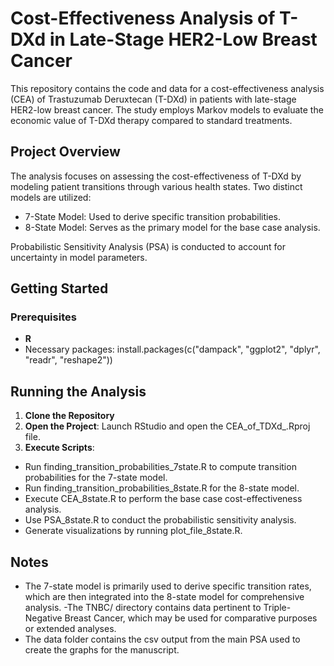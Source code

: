 # Cost-Effectiveness Analysis of T-DXd in Late-Stage HER2-Low Breast Cancer

This repository contains the code and data for a cost-effectiveness analysis (CEA) of Trastuzumab Deruxtecan (T-DXd) in patients with late-stage HER2-low breast cancer. The study employs Markov models to evaluate the economic value of T-DXd therapy compared to standard treatments.

## Project Overview

The analysis focuses on assessing the cost-effectiveness of T-DXd by modeling patient transitions through various health states. Two distinct models are utilized:

- 7-State Model: Used to derive specific transition probabilities.
- 8-State Model: Serves as the primary model for the base case analysis.

Probabilistic Sensitivity Analysis (PSA) is conducted to account for uncertainty in model parameters.

## Getting Started
### Prerequisites
- **R**
- Necessary packages:
install.packages(c("dampack", "ggplot2", "dplyr", "readr", "reshape2"))

## Running the Analysis
1. **Clone the Repository**
2. **Open the Project**: Launch RStudio and open the CEA_of_TDXd_.Rproj file.
3. **Execute Scripts**:
  - Run finding_transition_probabilities_7state.R to compute transition probabilities for the 7-state model.
  - Run finding_transition_probabilities_8state.R for the 8-state model.
  - Execute CEA_8state.R to perform the base case cost-effectiveness analysis.
  - Use PSA_8state.R to conduct the probabilistic sensitivity analysis.
  - Generate visualizations by running plot_file_8state.R.

## Notes
- The 7-state model is primarily used to derive specific transition rates, which are then integrated into the 8-state model for comprehensive analysis.
-The TNBC/ directory contains data pertinent to Triple-Negative Breast Cancer, which may be used for comparative purposes or extended analyses.
- The data folder contains the csv output from the main PSA used to create the graphs for the manuscript.
